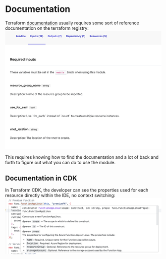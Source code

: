 # Documentation
Terraform [documentation](https://registry.terraform.io/modules/Azure/vnet/azurerm/latest?tab=inputs) usually requires some sort of reference documentation on the terraform registry:
![Alt text](image-1.png)

This requires knowing how to find the documentation and a lot of back and forth to figure out what you can do to use the module.

## Documentation in CDK

In Terraform CDK, the developer can see the properties used for each resource directly within the IDE, no context switching:
![Alt text](image.png)
